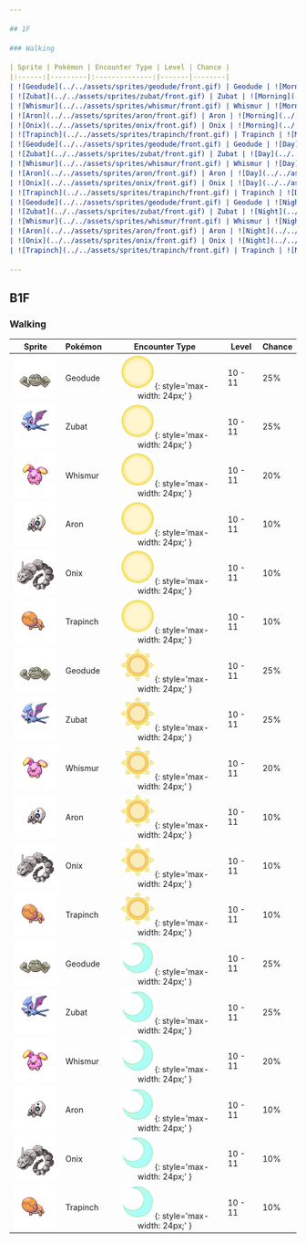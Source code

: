 ```yaml
---

## 1F

### Walking

| Sprite | Pokémon | Encounter Type | Level | Chance |
|:------:|---------|:--------------:|-------|--------|
| ![Geodude](../../assets/sprites/geodude/front.gif) | Geodude | ![Morning](../../assets/encounter_types/morning.png "Morning"){: style='max-width: 24px;' } | 9 - 10 | 25% |
| ![Zubat](../../assets/sprites/zubat/front.gif) | Zubat | ![Morning](../../assets/encounter_types/morning.png "Morning"){: style='max-width: 24px;' } | 9 - 10 | 25% |
| ![Whismur](../../assets/sprites/whismur/front.gif) | Whismur | ![Morning](../../assets/encounter_types/morning.png "Morning"){: style='max-width: 24px;' } | 9 - 10 | 20% |
| ![Aron](../../assets/sprites/aron/front.gif) | Aron | ![Morning](../../assets/encounter_types/morning.png "Morning"){: style='max-width: 24px;' } | 9 - 10 | 10% |
| ![Onix](../../assets/sprites/onix/front.gif) | Onix | ![Morning](../../assets/encounter_types/morning.png "Morning"){: style='max-width: 24px;' } | 9 - 10 | 10% |
| ![Trapinch](../../assets/sprites/trapinch/front.gif) | Trapinch | ![Morning](../../assets/encounter_types/morning.png "Morning"){: style='max-width: 24px;' } | 9 - 10 | 10% |
| ![Geodude](../../assets/sprites/geodude/front.gif) | Geodude | ![Day](../../assets/encounter_types/day.png "Day"){: style='max-width: 24px;' } | 9 - 10 | 25% |
| ![Zubat](../../assets/sprites/zubat/front.gif) | Zubat | ![Day](../../assets/encounter_types/day.png "Day"){: style='max-width: 24px;' } | 9 - 10 | 25% |
| ![Whismur](../../assets/sprites/whismur/front.gif) | Whismur | ![Day](../../assets/encounter_types/day.png "Day"){: style='max-width: 24px;' } | 9 - 10 | 20% |
| ![Aron](../../assets/sprites/aron/front.gif) | Aron | ![Day](../../assets/encounter_types/day.png "Day"){: style='max-width: 24px;' } | 9 - 10 | 10% |
| ![Onix](../../assets/sprites/onix/front.gif) | Onix | ![Day](../../assets/encounter_types/day.png "Day"){: style='max-width: 24px;' } | 9 - 10 | 10% |
| ![Trapinch](../../assets/sprites/trapinch/front.gif) | Trapinch | ![Day](../../assets/encounter_types/day.png "Day"){: style='max-width: 24px;' } | 9 - 10 | 10% |
| ![Geodude](../../assets/sprites/geodude/front.gif) | Geodude | ![Night](../../assets/encounter_types/night.png "Night"){: style='max-width: 24px;' } | 9 - 10 | 25% |
| ![Zubat](../../assets/sprites/zubat/front.gif) | Zubat | ![Night](../../assets/encounter_types/night.png "Night"){: style='max-width: 24px;' } | 9 - 10 | 25% |
| ![Whismur](../../assets/sprites/whismur/front.gif) | Whismur | ![Night](../../assets/encounter_types/night.png "Night"){: style='max-width: 24px;' } | 9 - 10 | 20% |
| ![Aron](../../assets/sprites/aron/front.gif) | Aron | ![Night](../../assets/encounter_types/night.png "Night"){: style='max-width: 24px;' } | 9 - 10 | 10% |
| ![Onix](../../assets/sprites/onix/front.gif) | Onix | ![Night](../../assets/encounter_types/night.png "Night"){: style='max-width: 24px;' } | 9 - 10 | 10% |
| ![Trapinch](../../assets/sprites/trapinch/front.gif) | Trapinch | ![Night](../../assets/encounter_types/night.png "Night"){: style='max-width: 24px;' } | 9 - 10 | 10% |

---
```


## B1F

### Walking

| Sprite | Pokémon | Encounter Type | Level | Chance |
|:------:|---------|:--------------:|-------|--------|
| ![Geodude](../../assets/sprites/geodude/front.gif) | Geodude | ![Morning](../../assets/encounter_types/morning.png "Morning"){: style='max-width: 24px;' } | 10 - 11 | 25% |
| ![Zubat](../../assets/sprites/zubat/front.gif) | Zubat | ![Morning](../../assets/encounter_types/morning.png "Morning"){: style='max-width: 24px;' } | 10 - 11 | 25% |
| ![Whismur](../../assets/sprites/whismur/front.gif) | Whismur | ![Morning](../../assets/encounter_types/morning.png "Morning"){: style='max-width: 24px;' } | 10 - 11 | 20% |
| ![Aron](../../assets/sprites/aron/front.gif) | Aron | ![Morning](../../assets/encounter_types/morning.png "Morning"){: style='max-width: 24px;' } | 10 - 11 | 10% |
| ![Onix](../../assets/sprites/onix/front.gif) | Onix | ![Morning](../../assets/encounter_types/morning.png "Morning"){: style='max-width: 24px;' } | 10 - 11 | 10% |
| ![Trapinch](../../assets/sprites/trapinch/front.gif) | Trapinch | ![Morning](../../assets/encounter_types/morning.png "Morning"){: style='max-width: 24px;' } | 10 - 11 | 10% |
| ![Geodude](../../assets/sprites/geodude/front.gif) | Geodude | ![Day](../../assets/encounter_types/day.png "Day"){: style='max-width: 24px;' } | 10 - 11 | 25% |
| ![Zubat](../../assets/sprites/zubat/front.gif) | Zubat | ![Day](../../assets/encounter_types/day.png "Day"){: style='max-width: 24px;' } | 10 - 11 | 25% |
| ![Whismur](../../assets/sprites/whismur/front.gif) | Whismur | ![Day](../../assets/encounter_types/day.png "Day"){: style='max-width: 24px;' } | 10 - 11 | 20% |
| ![Aron](../../assets/sprites/aron/front.gif) | Aron | ![Day](../../assets/encounter_types/day.png "Day"){: style='max-width: 24px;' } | 10 - 11 | 10% |
| ![Onix](../../assets/sprites/onix/front.gif) | Onix | ![Day](../../assets/encounter_types/day.png "Day"){: style='max-width: 24px;' } | 10 - 11 | 10% |
| ![Trapinch](../../assets/sprites/trapinch/front.gif) | Trapinch | ![Day](../../assets/encounter_types/day.png "Day"){: style='max-width: 24px;' } | 10 - 11 | 10% |
| ![Geodude](../../assets/sprites/geodude/front.gif) | Geodude | ![Night](../../assets/encounter_types/night.png "Night"){: style='max-width: 24px;' } | 10 - 11 | 25% |
| ![Zubat](../../assets/sprites/zubat/front.gif) | Zubat | ![Night](../../assets/encounter_types/night.png "Night"){: style='max-width: 24px;' } | 10 - 11 | 25% |
| ![Whismur](../../assets/sprites/whismur/front.gif) | Whismur | ![Night](../../assets/encounter_types/night.png "Night"){: style='max-width: 24px;' } | 10 - 11 | 20% |
| ![Aron](../../assets/sprites/aron/front.gif) | Aron | ![Night](../../assets/encounter_types/night.png "Night"){: style='max-width: 24px;' } | 10 - 11 | 10% |
| ![Onix](../../assets/sprites/onix/front.gif) | Onix | ![Night](../../assets/encounter_types/night.png "Night"){: style='max-width: 24px;' } | 10 - 11 | 10% |
| ![Trapinch](../../assets/sprites/trapinch/front.gif) | Trapinch | ![Night](../../assets/encounter_types/night.png "Night"){: style='max-width: 24px;' } | 10 - 11 | 10% |

